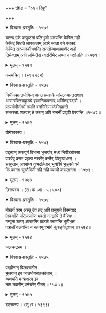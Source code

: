 +++
title = "०४१ रिपुः"

+++



<details open><summary>विश्वास-प्रस्तुतिः - १५७१</summary>

यान्त्य् एके परपुष्टतां बलिभुजो भ्राम्यन्ति केचिन् महीं  
केचिद् बिभ्रति लावकत्वम् अपरे जाता वने वर्तकाः ।  
केचित् खञ्जनकीभवन्ति सततोन्माथप्रमाथैर् अहो  
तिर्यक्ताम् अपि लम्भितैस् त्वदरिभिर् लब्धा न पक्षोन्नतिः ॥१५७१॥
</details>

<details><summary>मूलम् - १५७१</summary>

यान्त्य् एके परपुष्टतां बलिभुजो भ्राम्यन्ति केचिन् महीं  
केचिद् बिभ्रति लावकत्वम् अपरे जाता वने वर्तकाः ।  
केचित् खञ्जनकीभवन्ति सततोन्माथप्रमाथैर् अहो  
तिर्यक्ताम् अपि लम्भितैस् त्वदरिभिर् लब्धा न पक्षोन्नतिः ॥१५७१॥
</details>


कस्यचित् । (स्व् २५८२)  



<details open><summary>विश्वास-प्रस्तुतिः - १५७२</summary>

निर्भीकभ्रान्तभोगिन्य् अनलसमशके मांसलध्वान्तराशाव्  
आसारक्लिन्नकुड्ये वृषभनिकषणाव् अर्जितद्वारदारौ ।  
प्रत्यग्रोदीर्णगर्भे गलति वनगिरिग्रामदेवीगृहान्ते  
सन्त्रस्ताः शत्रवस् ते कथम् अपि रजनीं प्रावृषि प्रेरयन्ति ॥१५७२॥
</details>

<details><summary>मूलम् - १५७२</summary>

निर्भीकभ्रान्तभोगिन्य् अनलसमशके मांसलध्वान्तराशाव्  
आसारक्लिन्नकुड्ये वृषभनिकषणाव् अर्जितद्वारदारौ ।  
प्रत्यग्रोदीर्णगर्भे गलति वनगिरिग्रामदेवीगृहान्ते  
सन्त्रस्ताः शत्रवस् ते कथम् अपि रजनीं प्रावृषि प्रेरयन्ति ॥१५७२॥
</details>


योगेश्वरस्य ।  



<details open><summary>विश्वास-प्रस्तुतिः - १५७३</summary>

पद्ब्याम् ऊरुयुगं विभज्य भुजयोर् मध्यं निपीड्योरसा  
पार्श्वेषु प्रसभं प्रहृत्य नखरैर् दन्तैर् विलुप्याधरम् ।  
संसुप्तान् अवबोध्य युष्मदहितान् भूयो’पि भुङ्क्ते वने  
किं कान्ता सुरतैषिणी नहि नहि व्याघ्री करालानना ॥१५७३॥
</details>

<details><summary>मूलम् - १५७३</summary>

पद्ब्याम् ऊरुयुगं विभज्य भुजयोर् मध्यं निपीड्योरसा  
पार्श्वेषु प्रसभं प्रहृत्य नखरैर् दन्तैर् विलुप्याधरम् ।  
संसुप्तान् अवबोध्य युष्मदहितान् भूयो’पि भुङ्क्ते वने  
किं कान्ता सुरतैषिणी नहि नहि व्याघ्री करालानना ॥१५७३॥
</details>


छित्तपस्य । (स।क।आ। ५।५००)  



<details open><summary>विश्वास-प्रस्तुतिः - १५७४</summary>

मौखर्यं वरम् अस्तु देव तद् अपि प्रसूयते विस्मयाद्  
ऐश्वर्याणि परित्यजन्ति भवतो नाद्यापि ते वैरिणः ।  
मन्यूनां शतम् आचरन्ति कटकं क्रामन्ति भूमीभृतां  
पत्रालीं वलयन्ति च स्तनयुगाभोगे कुरङ्गीदृशाम् ॥१५७४॥
</details>

<details><summary>मूलम् - १५७४</summary>

मौखर्यं वरम् अस्तु देव तद् अपि प्रसूयते विस्मयाद्  
ऐश्वर्याणि परित्यजन्ति भवतो नाद्यापि ते वैरिणः ।  
मन्यूनां शतम् आचरन्ति कटकं क्रामन्ति भूमीभृतां  
पत्रालीं वलयन्ति च स्तनयुगाभोगे कुरङ्गीदृशाम् ॥१५७४॥
</details>


जलचन्द्रस्य ।  



<details open><summary>विश्वास-प्रस्तुतिः - १५७५</summary>

पदहीनान् बिलवसतीन्   
भुजगान् इव जातभोगसङ्कोचान् ।  
व्यथयति मन्त्राक्षरम् इव   
नाम तवारीन् वनेचरैर् गीतम् ॥१५७५॥
</details>

<details><summary>मूलम् - १५७५</summary>

पदहीनान् बिलवसतीन्   
भुजगान् इव जातभोगसङ्कोचान् ।  
व्यथयति मन्त्राक्षरम् इव   
नाम तवारीन् वनेचरैर् गीतम् ॥१५७५॥
</details>


दङ्कस्य । (सु।र। १३९३)  

